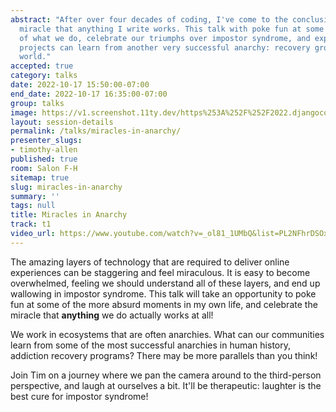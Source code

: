 ```yaml
---
abstract: "After over four decades of coding, I've come to the conclusion that it is a
  miracle that anything I write works. This talk with poke fun at some of the absurdity
  of what we do, celebrate our triumphs over impostor syndrome, and explore how our
  projects can learn from another very successful anarchy: recovery groups around the
  world."
accepted: true
category: talks
date: 2022-10-17 15:50:00-07:00
end_date: 2022-10-17 16:35:00-07:00
group: talks
image: https://v1.screenshot.11ty.dev/https%253A%252F%252F2022.djangocon.us%252Fpresenters%252Ftimothy-allen%252F/opengraph/
layout: session-details
permalink: /talks/miracles-in-anarchy/
presenter_slugs:
- timothy-allen
published: true
room: Salon F-H
sitemap: true
slug: miracles-in-anarchy
summary: ''
tags: null
title: Miracles in Anarchy
track: t1
video_url: https://www.youtube.com/watch?v=_ol81_1UMbQ&list=PL2NFhrDSOxgUoF-4F2MdAFvOK1wOrNdqB
---
```


The amazing layers of technology that are required to deliver online experiences can be
staggering and feel miraculous. It is easy to become overwhelmed, feeling we should
understand all of these layers, and end up wallowing in impostor syndrome. This talk
will take an opportunity to poke fun at some of the more absurd moments in my own life,
and celebrate the miracle that **anything** we do actually works at all!

We work in ecosystems that are often anarchies. What can our communities learn from
some of the most successful anarchies in human history, addiction recovery programs?
There may be more parallels than you think!

Join Tim on a journey where we pan the camera around to the third-person perspective,
and laugh at ourselves a bit. It'll be therapeutic: laughter is the best cure for
impostor syndrome!
